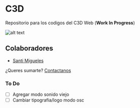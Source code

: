 # C3D
Repositorio para los codigos del C3D Web (**Work In Progress**)

![alt text](https://github.com/intercambiostransorganicos/c3d/blob/master/assets/loop.gif)

## Colaboradores
* [Santi Migueles](https://github.com/santimigueles)

¿Queres sumarte? [Contactanos](mailto:intercambiostransorganicos@gmail.com?subject=[C3D]%20Web%20App&bcc=msigniorini@untref.edu.ar)

### To Do
- [ ] Agregar modo sonido viejo
- [ ] Cambiar tipografia/logo modo osc

